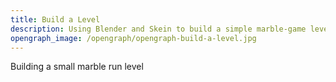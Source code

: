 ```yaml
---
title: Build a Level
description: Using Blender and Skein to build a simple marble-game level
opengraph_image: /opengraph/opengraph-build-a-level.jpg
---
```


Building a small marble run level
